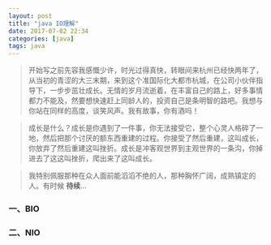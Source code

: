 ```yaml
---
layout: post
title: "java IO理解"
date: 2017-07-02 22:34
categories: [java]
tags: java
---
```


> 开始写之前先容我感慨少许，时光过得真快，转眼间来杭州已经快两年了，从当初的青涩的大三末期，来到这个准国际化大都市杭城，在公司小伙伴指导下，一步步茁壮成长。无情的岁月流逝着，在丰富自己的路上，好多事情都力不能及，然要想快速赶上同龄人的，投资自己是条明智的路吧。我想与你站在同样的高度，谈笑风声。我有故事，你有酒吗！

> 成长是什么？成长是你遇到了一件事，你无法接受它，整个心灵人格碎了一地，然后把那个讨厌的额东西重建的过程。你接受了然后重建，这叫成长，你放弃了然后重建这叫挫折。成长是冲客观世界到主观世界的一条沟，你掉进去了这这叫挫折，爬出来了这叫成长。

> 我特别佩服那种在众人面前能滔滔不绝的人，那种胸怀广阔，成熟镇定的人。有时候 **待续**...

### 一、BIO

### 二、NIO

